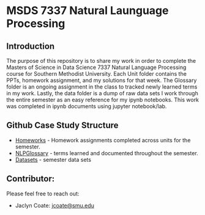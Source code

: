 # MSDS 7337 Natural Launguage Processing
## Introduction
The purpose of this repository is to share my work in order to complete the Masters of Science in Data Science 7337 Natural Language Processing course for Southern Methodist University. Each Unit folder contains the PPTs, homework assignment, and my solutions for that week. The Glossary folder is an ongoing assignment in the class to tracked newly learned terms in my work. Lastly, the data folder is a dump of raw data sets I work through the entire semester as an easy reference for my ipynb notebooks. This work was completed in ipynb documents using jupyter notebook/lab. 

## Github Case Study Structure
* [Homeworks] - Homework assignments completed across units for the semester.
* [NLPGlossary] - terms learned and documented throughout the semester.
* [Datasets] - semester data sets

## Contributor:
Please feel free to reach out:
 - Jaclyn Coate: jcoate@smu.edu 
 
 [Homeworks]: <https://github.com/JaclynCoate/7337_Natural_Launguage_Processing/tree/main/Homeworks>
 [NLPGlossary]: <https://github.com/JaclynCoate/7337_Natural_Launguage_Processing/tree/main/NLPGlossary>
 [Datasets]: <https://github.com/JaclynCoate/7337_Natural_Launguage_Processing/tree/main/Datasets>
